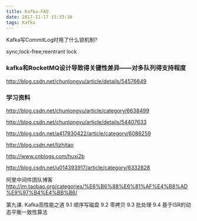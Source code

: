 ```yaml
---
title: Kafka-FAQ
date: 2017-11-17 15:33:16
tags: Kafka
---
```


Kafka写CommitLog时用了什么锁机制?

sync;lock-free;reentrant lock


### kafka和RocketMQ设计导致得关键性差异——对多队列得支持程度

http://blog.csdn.net/chunlongyu/article/details/54576649


### 学习资料
http://blog.csdn.net/chunlongyu/article/category/6638499

http://blog.csdn.net/chunlongyu/article/details/54407633

http://blog.csdn.net/a417930422/article/category/6086259

http://blog.csdn.net/lizhitao

http://www.cnblogs.com/huxi2b

http://blog.csdn.net/u014393917/article/category/6332828

阿里中间件团队博客 
http://jm.taobao.org/categories/%E6%B6%88%E6%81%AF%E4%B8%AD%E9%97%B4%E4%BB%B6/


第九课. Kafka高性能之道
    9.1 顺序写磁盘
    9.2 零拷贝
    9.3 批处理
    9.4 基于ISR的动态平衡一致性算法